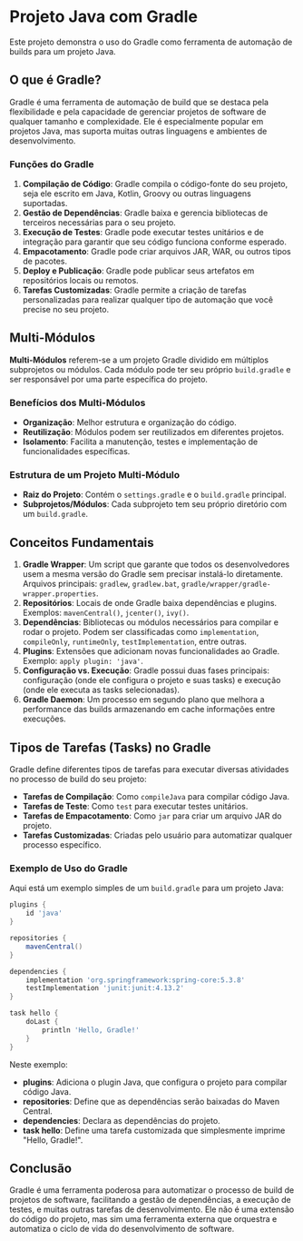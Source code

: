 # Projeto Java com Gradle

Este projeto demonstra o uso do Gradle como ferramenta de automação de builds para um projeto Java.

## O que é Gradle?

Gradle é uma ferramenta de automação de build que se destaca pela flexibilidade e pela capacidade de gerenciar projetos de software de qualquer tamanho e complexidade. Ele é especialmente popular em projetos Java, mas suporta muitas outras linguagens e ambientes de desenvolvimento.

### Funções do Gradle

1. **Compilação de Código**: Gradle compila o código-fonte do seu projeto, seja ele escrito em Java, Kotlin, Groovy ou outras linguagens suportadas.
2. **Gestão de Dependências**: Gradle baixa e gerencia bibliotecas de terceiros necessárias para o seu projeto.
3. **Execução de Testes**: Gradle pode executar testes unitários e de integração para garantir que seu código funciona conforme esperado.
4. **Empacotamento**: Gradle pode criar arquivos JAR, WAR, ou outros tipos de pacotes.
5. **Deploy e Publicação**: Gradle pode publicar seus artefatos em repositórios locais ou remotos.
6. **Tarefas Customizadas**: Gradle permite a criação de tarefas personalizadas para realizar qualquer tipo de automação que você precise no seu projeto.

## Multi-Módulos

**Multi-Módulos** referem-se a um projeto Gradle dividido em múltiplos subprojetos ou módulos. Cada módulo pode ter seu próprio `build.gradle` e ser responsável por uma parte específica do projeto.

### Benefícios dos Multi-Módulos

- **Organização**: Melhor estrutura e organização do código.
- **Reutilização**: Módulos podem ser reutilizados em diferentes projetos.
- **Isolamento**: Facilita a manutenção, testes e implementação de funcionalidades específicas.

### Estrutura de um Projeto Multi-Módulo

- **Raiz do Projeto**: Contém o `settings.gradle` e o `build.gradle` principal.
- **Subprojetos/Módulos**: Cada subprojeto tem seu próprio diretório com um `build.gradle`.

## Conceitos Fundamentais

1. **Gradle Wrapper**: Um script que garante que todos os desenvolvedores usem a mesma versão do Gradle sem precisar instalá-lo diretamente. Arquivos principais: `gradlew`, `gradlew.bat`, `gradle/wrapper/gradle-wrapper.properties`.
2. **Repositórios**: Locais de onde Gradle baixa dependências e plugins. Exemplos: `mavenCentral()`, `jcenter()`, `ivy()`.
3. **Dependências**: Bibliotecas ou módulos necessários para compilar e rodar o projeto. Podem ser classificadas como `implementation`, `compileOnly`, `runtimeOnly`, `testImplementation`, entre outras.
4. **Plugins**: Extensões que adicionam novas funcionalidades ao Gradle. Exemplo: `apply plugin: 'java'`.
5. **Configuração vs. Execução**: Gradle possui duas fases principais: configuração (onde ele configura o projeto e suas tasks) e execução (onde ele executa as tasks selecionadas).
6. **Gradle Daemon**: Um processo em segundo plano que melhora a performance das builds armazenando em cache informações entre execuções.

## Tipos de Tarefas (Tasks) no Gradle

Gradle define diferentes tipos de tarefas para executar diversas atividades no processo de build do seu projeto:

- **Tarefas de Compilação**: Como `compileJava` para compilar código Java.
- **Tarefas de Teste**: Como `test` para executar testes unitários.
- **Tarefas de Empacotamento**: Como `jar` para criar um arquivo JAR do projeto.
- **Tarefas Customizadas**: Criadas pelo usuário para automatizar qualquer processo específico.

### Exemplo de Uso do Gradle

Aqui está um exemplo simples de um `build.gradle` para um projeto Java:

```groovy
plugins {
    id 'java'
}

repositories {
    mavenCentral()
}

dependencies {
    implementation 'org.springframework:spring-core:5.3.8'
    testImplementation 'junit:junit:4.13.2'
}

task hello {
    doLast {
        println 'Hello, Gradle!'
    }
}
```

Neste exemplo:

- **plugins**: Adiciona o plugin Java, que configura o projeto para compilar código Java.
- **repositories**: Define que as dependências serão baixadas do Maven Central.
- **dependencies**: Declara as dependências do projeto.
- **task hello**: Define uma tarefa customizada que simplesmente imprime "Hello, Gradle!".

## Conclusão

Gradle é uma ferramenta poderosa para automatizar o processo de build de projetos de software, facilitando a gestão de dependências, a execução de testes, e muitas outras tarefas de desenvolvimento. Ele não é uma extensão do código do projeto, mas sim uma ferramenta externa que orquestra e automatiza o ciclo de vida do desenvolvimento de software.
